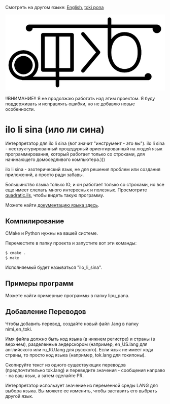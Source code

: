 Смотреть на другом языке: [English](README-en_US.md "View in English"), [toki pona](../README.md "lukin kepeken toki pona")
 
![значок ilo li sina](../sitelen-suli.png)

!!ВНИМАНИЕ!! Я не продолжаю работать над этим проектом. Я буду поддерживать и исправлять ошибки, но не добавлю новые особенности.

# **ilo li sina (ило ли сина)**

Интерпретатор для ilo li sina (вот значит "инструмент - это вы"). ilo li sina - неструктурированный процедурный ориентированный на людей язык программирования, который работает только со строками, для начинающего домоседливого компьютера.)))

ilo li sina - эзотерический язык, не для решения проблем или создания приложений, а просто ради забавы.

Большинство языка только IO, и он работает только со строками, но все еще имеет слелать много интересных и полезных. Просмотрите [quadratic.ils](../lipu_pana/quadratic.ils "Программа для решения квадратных управлений на ilo li sina"), чтобы видеть такую программу.

Можете найти [документацию языка здесь](nasin_kepeken-ru_RU.md "Документация ilo li sina").

## **Компилирование**

CMake и Python нужны на вашей системе.

Переместите в папку проекта и запустите вот эти команды:

```console
$ cmake .
$ make
```

Исполняемый будет называться "ilo_li_sina".

## **Примеры программ**

Можете найти примерные программы в папку lipu_pana.

## **Добавление Переводов**

Чтобы добавить перевод, создайте новый файл .lang в папку nimi_en_toki.

Имя файла должно быть код языка (в нижнем регистре) и страны (в верхнем), разделенные андерскором (например, en_US.lang для английского или ru_RU.lang для русского). Если язык не имеет кода страны, то просто код языка (например, tok.lang для токипоны).

Скопируйте текст из одного существующих переводов (предпочтительно tok.lang) и переведите значения - сообщения направо - на ваш язык, а затем сделайте PR.

Интерпретатор использует значение из переменной среды LANG для выбора языка.  Вы можете ее изменить, чтобы заставить его выбрать другой язык.